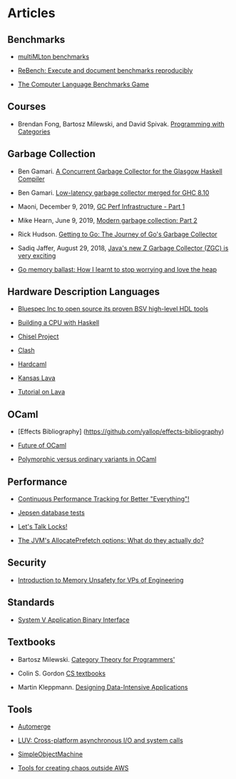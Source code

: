 # Articles #

## Benchmarks ##

* [multiMLton benchmarks](https://github.com/kayceesrk/multiMLton/tree/stop-the-world-GC-AMD64/trunk/testing/benchmarks)

* [ReBench: Execute and document benchmarks reproducibly](https://github.com/smarr/ReBench)

* [The Computer Language Benchmarks Game](https://benchmarksgame-team.pages.debian.net/benchmarksgame/fastest/ocaml.html)

## Courses ##

* Brendan Fong, Bartosz Milewski, and David Spivak. [Programming with Categories](http://brendanfong.com/programmingcats.html) 

## Garbage Collection ##

* Ben Gamari. [A Concurrent Garbage Collector for the Glasgow Haskell Compiler](http://www.well-typed.com/blog/aux/files/nonmoving-gc/design.pdf)

* Ben Gamari. [Low-latency garbage collector merged for GHC 8.10](https://well-typed.com/blog/2019/10/nonmoving-gc-merge/)

* Maoni, December 9, 2019, [GC Perf Infrastructure - Part 1](https://devblogs.microsoft.com/dotnet/gc-perf-infrastructure-part-1/)

* Mike Hearn, June 9, 2019, [Modern garbage collection: Part 2](https://blog.plan99.net/modern-garbage-collection-part-2-1c88847abcfd)

* Rick Hudson. [Getting to Go: The Journey of Go's Garbage Collector](https://blog.golang.org/ismmkeynote)

* Sadiq Jaffer, August 29, 2018, [Java's new Z Garbage Collector (ZGC) is very exciting](https://www.opsian.com/blog/javas-new-zgc-is-very-exciting/)

* [Go memory ballast: How I learnt to stop worrying and love the heap](https://blog.twitch.tv/en/2019/04/10/go-memory-ballast-how-i-learnt-to-stop-worrying-and-love-the-heap-26c2462549a2/)

## Hardware Description Languages ##

* [Bluespec Inc to open source its proven BSV high-level HDL tools](https://bluespec.com/2020/01/06/bluespec-inc-to-open-source-its-proven-bsv-high-level-hdl-tools/) 

* [Building a CPU with Haskell](http://yager.io/CPU/CPU1.html)

* [Chisel Project](https://www2.eecs.berkeley.edu/Research/Projects/Data/106903.html)

* [Clash](https://clash-lang.org/)

* [Hardcaml](https://github.com/janestreet/hardcaml)

* [Kansas Lava](https://ku-fpg.github.io/software/kansas-lava/)

* [Tutorial on Lava](https://archives.haskell.org/projects.haskell.org/chalmers-lava2000/Doc/tutorial.pdf)

## OCaml ##

* [Effects Bibliography] (https://github.com/yallop/effects-bibliography)

* [Future of OCaml](https://ocamlverse.github.io/content/future_ocaml.html)

* [Polymorphic versus ordinary variants in OCaml](https://blog.klipse.tech/ocaml/2018/03/16/ocaml-polymorphic-types.html)

## Performance ##

* [Continuous Performance Tracking for Better "Everything"!](https://2020.programming-conference.org/details/MoreVMs-2020-papers/11/Continuous-Performance-Tracking-for-Better-Everything-Talk-)

* [Jepsen database tests](https://aphyr.com/tags/jepsen)

* [Let's Talk Locks!](https://www.infoq.com/presentations/go-locks/)

* [The JVM's AllocatePrefetch options: What do they actually do?](https://www.opsian.com/blog/jvms-allocateprefetch-options/)

## Security ##

* [Introduction to Memory Unsafety for VPs of Engineering](https://alexgaynor.net/2019/aug/12/introduction-to-memory-unsafety-for-vps-of-engineering/)

## Standards ##

* [System V Application Binary Interface](https://uclibc.org/docs/psABI-x86_64.pdf)

## Textbooks ##

* Bartosz Milewski. [Category Theory for Programmers'](https://github.com/hmemcpy/milewski-ctfp-pdf)

* Colin S. Gordon [CS textbooks](http://csgordon.github.io/books.html)

* Martin Kleppmann. [Designing Data-Intensive Applications](https://dataintensive.net/)


## Tools ##

* [Automerge](https://github.com/automerge/automerge)

* [LUV: Cross-platform asynchronous I/O and system calls](https://github.com/aantron/luv)

* [SimpleObjectMachine](https://som-st.github.io/)

* [Tools for creating chaos outside AWS](https://www.gremlin.com/chaos-monkey/chaos-monkey-alternatives/)
